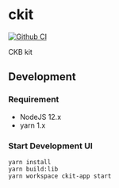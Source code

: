 # ckit

[![Github CI](https://github.com/homura/ckit/actions/workflows/ci.yml/badge.svg)](https://github.com/homura/ckit/actions/workflows/ci.yml)

CKB kit

## Development

### Requirement

- NodeJS 12.x
- yarn 1.x

### Start Development UI

```
yarn install
yarn build:lib
yarn workspace ckit-app start
```

